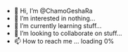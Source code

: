 - 👋 Hi, I’m @ChamoGeshaRa
- 👀 I’m interested in nothing...
- 🌱 I’m currently learning stuff...
- 💞️ I’m looking to collaborate on stuff...
- 📫 How to reach me ... loading 0%

<!---
ChamoGeshaRa/ChamoGeshaRa is a ✨ special ✨ repository because its `README.md` (this file) appears on your GitHub profile.
You can click the Preview link to take a look at your changes.
--->
